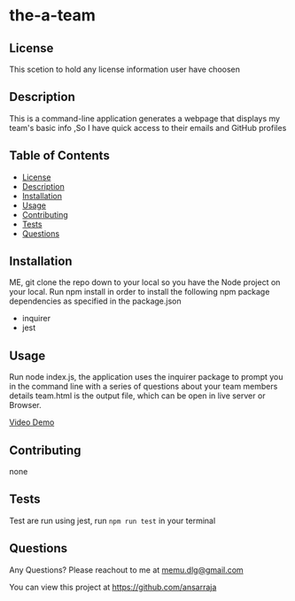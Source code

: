 # the-a-team

## License
  This scetion to hold any license information user have choosen
  
  ## Description
  This is a command-line application generates a webpage that displays my team's basic info ,So I have quick access to their emails and GitHub profiles
  
  ## Table of Contents
  * [License](#license)
  * [Description](#description)
  * [Installation](#installation)
  * [Usage](#usage)
  * [Contributing](#contributing)
  * [Tests](#tests)
  * [Questions](#questions)
  
  ## Installation
  ME, git clone the repo down to your local so you have the Node project on your local.
  Run npm install in order to install the following npm package dependencies as specified in the package.json
  * inquirer
  * jest
  
  ## Usage
  Run node index.js, the application uses the inquirer package to prompt you in the command line with a series of questions about your team members details
  team.html is the output file, which can be open in live server or Browser.

  [Video Demo](assets/my%20team%20profile.webm)
  
  
  
  ## Contributing
  none
  
  ## Tests
  Test are run using jest, run `npm run test` in your terminal
    
  ## Questions
  Any Questions? Please reachout to me at memu.dlg@gmail.com

  You can view this project at https://github.com/ansarraja